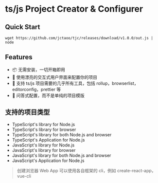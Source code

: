 # ts/js Project Creator & Configurer

## Quick Start
```shell
wget https://github.com/jctaoo/tjc/releases/download/v1.0.0/out.js | node
```

## Features
- 📦 无需安装，一切开箱即用
- 🌈 使用漂亮的交互式用户界面来配置你的项目
- 🔨 支持 ts/js 项目需要的几乎所有工具，包括 rollup，browserlist，editorconfig，prettier 等
- 💬 问答式配置，而不是单纯的项目模版

## 支持的项目类型
- TypeScript's library for Node.js
- TypeScript's library for browser
- TypeScript's library for both Node.js and browser
- TypeScript's Application for Node.js
- JavaScript's library for Node.js
- JavaScript's library for browser
- JavaScript's library for both Node.js and browser
- JavaScript's Application for Node.js

> 创建浏览器 Web App 可以使用各自框架的 cli，例如 create-react-app，vue-cli
